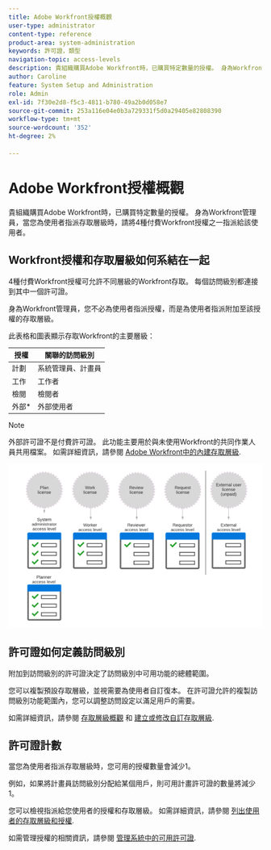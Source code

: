 ```yaml
---
title: Adobe Workfront授權概觀
user-type: administrator
content-type: reference
product-area: system-administration
keywords: 許可證，類型
navigation-topic: access-levels
description: 貴組織購買Adobe Workfront時，已購買特定數量的授權。 身為Workfront管理員，當您為使用者指派存取層級時，請將4種付費Workfront授權之一指派給該使用者。
author: Caroline
feature: System Setup and Administration
role: Admin
exl-id: 7f30e2d8-f5c3-4811-b780-49a2b0d058e7
source-git-commit: 253a116e04e0b3a729331f5d0a29405e82808390
workflow-type: tm+mt
source-wordcount: '352'
ht-degree: 2%

---
```


# Adobe Workfront授權概觀

貴組織購買Adobe Workfront時，已購買特定數量的授權。 身為Workfront管理員，當您為使用者指派存取層級時，請將4種付費Workfront授權之一指派給該使用者。

## Workfront授權和存取層級如何系結在一起

4種付費Workfront授權可允許不同層級的Workfront存取。 每個訪問級別都連接到其中一個許可證。

身為Workfront管理員，您不必為使用者指派授權，而是為使用者指派附加至該授權的存取層級。

此表格和圖表顯示存取Workfront的主要層級：

| 授權 | 關聯的訪問級別 |
|--- |--- |
| 計劃 | 系統管理員、計畫員 |
| 工作 | 工作者 |
| 檢閱 | 檢閱者 |
| 外部* | 外部使用者 |

>[!NOTE]
>
>外部許可證不是付費許可證。 此功能主要用於與未使用Workfront的共同作業人員共用檔案。 如需詳細資訊，請參閱 [Adobe Workfront中的內建存取層級](default-access-levels-in-workfront.md).

![](assets/licenses-and-access-levels.png)

## 許可證如何定義訪問級別

附加到訪問級別的許可證決定了訪問級別中可用功能的總體範圍。

您可以複製預設存取層級，並視需要為使用者自訂復本。 在許可證允許的複製訪問級別功能範圍內，您可以調整訪問設定以滿足用戶的需要。

如需詳細資訊，請參閱 [存取層級概觀](../../../administration-and-setup/add-users/access-levels-and-object-permissions/access-levels-overview.md) 和 [建立或修改自訂存取層級](../../../administration-and-setup/add-users/configure-and-grant-access/create-modify-access-levels.md).

## 許可證計數

當您為使用者指派存取層級時，您可用的授權數量會減少1。

例如，如果將計畫員訪問級別分配給某個用戶，則可用計畫許可證的數量將減少1。

您可以檢視指派給您使用者的授權和存取層級。 如需詳細資訊，請參閱 [列出使用者的存取層級和授權](../../../administration-and-setup/add-users/access-levels-and-object-permissions/list-access-levels-and-licenses-for-your-users.md).

如需管理授權的相關資訊，請參閱 [管理系統中的可用許可證](../../../administration-and-setup/get-started-wf-administration/manage-available-licenses-in-your-system.md).
